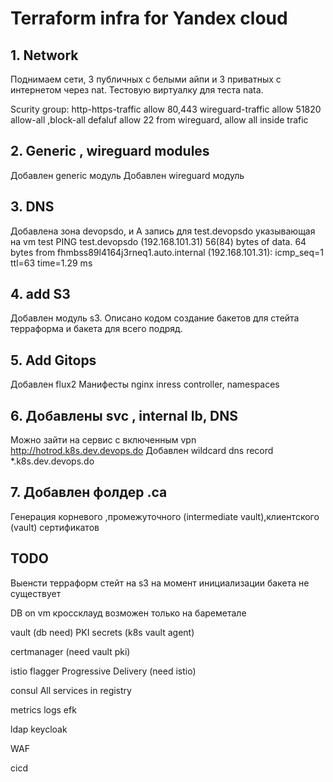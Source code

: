 # Terraform infra for Yandex cloud

## 1. Network

Поднимаем сети, 3 публичных с белыми айпи и 3 приватных с интернетом через nat.
Тестовую виртуалку для теста nata.

Scurity group:
http-https-traffic allow 80,443
wireguard-traffic allow 51820
allow-all ,block-all
defaluf allow 22 from wireguard, allow all inside trafic

## 2. Generic , wireguard modules

Добавлен generic модуль
Добавлен wireguard модуль

## 3. DNS

Добавлена зона devopsdo, и А запись для test.devopsdo указывающая на vm test 
PING test.devopsdo (192.168.101.31) 56(84) bytes of data.
64 bytes from fhmbss89l4164j3rneq1.auto.internal (192.168.101.31): icmp_seq=1 ttl=63 time=1.29 ms

## 4. add S3

Добавлен модуль s3.
Описано кодом создание бакетов для стейта терраформа и бакета для всего подряд.

## 5. Add Gitops 

Добавлен flux2 
Манифесты nginx inress controller, namespaces

## 6. Добавлены svc , internal lb, DNS 
Можно зайти на сервис с включенным vpn
http://hotrod.k8s.dev.devops.do
Добавлен wildcard dns record
*.k8s.dev.devops.do

## 7. Добавлен фолдер .ca
Генерация корневого ,промежуточного (intermediate vault),клиентского (vault) сертификатов 

## TODO
Выенсти терраформ стейт на s3
на момент инициализации бакета не существует

DB on vm
кроссклауд возможен только на бареметале

vault (db need)
PKI
secrets (k8s vault agent)

certmanager (need vault pki)

istio
flagger Progressive Delivery (need istio)

consul
All services in registry

metrics 
logs efk

ldap
keycloak

WAF

cicd
